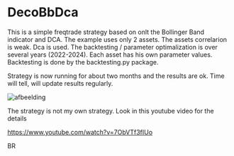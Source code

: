 # DecoBbDca
This is a simple freqtrade strategy based on onlt the Bollinger Band indicator and DCA.
The example uses only 2 assets. The assets correlarion is weak.
Dca is used.
The backtesting / parameter optimalization is over several years (2022-2024).
Each asset has his own parameter values.
Backtesting is done by the backtesting.py package.

Strategy is now running for about two months and the results are ok.
Time will tell, will update results regularly.

![afbeelding](https://github.com/user-attachments/assets/f622d202-e6c8-4d7c-b7e1-e6fde0f566a7)

The strategy is not my own strategy.
Look in this youtube video for the details

https://www.youtube.com/watch?v=7ObVTf3fIUo


BR
